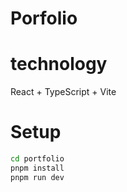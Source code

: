 # Porfolio 
# technology
React + TypeScript + Vite

# Setup

```bash
cd portfolio
pnpm install
pnpm run dev
```
